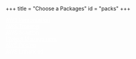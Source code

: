+++
title = "Choose a Packages"
id = "packs"
+++

<div class="container" role="main">

<div class="row">
<div class="col-md-4 back-yellow-01"><a href="/amazon-web-services-presentation-pack/" class="link01" style="color:white">AWS Presentation
<br /><i class="i01 fa fa-file-powerpoint-o"></i>
</a></div>
<div class="col-md-4 back-red-01"><a href="/amazon-web-services-training-pack/" class="link01" style="color:white">AWS Training
<br /><i class="i01 fa fa-book"></i>
</a></div>
<div class="col-md-4 back-green-01"><a href="/amazon-web-services-solution-pack/" class="link01" style="color:white">AWS Solution
<br /><i class="i01 fa fa-cloud"></i>
</a></div>
</div>


<div class="row">
<div class="col-md-4 back-red-01"><a href="/project-management-pack/" class="link01" style="color:white">Project Management
<br /><i class="i01 fa fa-tasks"></i>
</a></div>
<div class="col-md-4 back-blue-01"><a href="/amazon-web-services-pricing-pack/" class="link01" style="color:white">AWS Pricing
<br /><i class="i01 fa fa-eur"></i>
</a></div>
<div class="col-md-4 back-yellow-01"><a href="/amazon-web-services-enhanced-pack/" class="link01" style="color:white">AWS Enhanced
<br /><i class="i01 fa fa-plus"></i>
</a></div>
</div>
</div>
